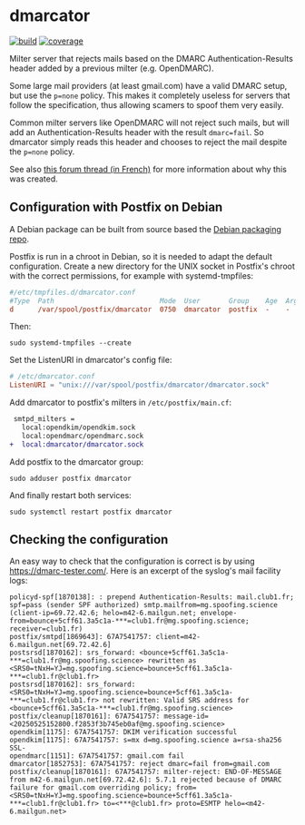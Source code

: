 dmarcator
==========

[![build][build-svg]][build-url] [![coverage][cover-svg]][cover-url]

Milter server that rejects mails based on the DMARC Authentication-Results
header added by a previous milter (e.g. OpenDMARC).

Some large mail providers (at least gmail.com) have a valid DMARC setup, but
use the `p=none` policy. This makes it completely useless for servers that
follow the specification, thus allowing scamers to spoof them very easily.

Common milter servers like OpenDMARC will not reject such mails, but will add
an Authentication-Results header with the result `dmarc=fail`. So dmarcator
simply reads this header and chooses to reject the mail despite the `p=none`
policy.

See also [this forum thread (in French)](https://forum.club1.fr/d/245) for
more information about why this was created.

Configuration with Postfix on Debian
------------------------------------

A Debian package can be built from source based the [Debian packaging repo].

Postfix is run in a chroot in Debian, so it is needed to adapt the default
configuration. Create a new directory for the UNIX socket in Postfix's chroot
with the correct permissions, for example with systemd-tmpfiles:

```ini
#/etc/tmpfiles.d/dmarcator.conf
#Type  Path                          Mode  User       Group    Age  Argument
d      /var/spool/postfix/dmarcator  0750  dmarcator  postfix  -    -
```

Then:

    sudo systemd-tmpfiles --create

Set the ListenURI in dmarcator's config file:

```toml
# /etc/dmarcator.conf
ListenURI = "unix:///var/spool/postfix/dmarcator/dmarcator.sock"
```

Add dmarcator to postfix's milters in `/etc/postfix/main.cf`:

```diff
 smtpd_milters =
   local:opendkim/opendkim.sock
   local:opendmarc/opendmarc.sock
+  local:dmarcator/dmarcator.sock
```

Add postfix to the dmarcator group:

    sudo adduser postfix dmarcator

And finally restart both services:

    sudo systemctl restart postfix dmarcator

[Debian packaging repo]: https://salsa.debian.org/go-team/packages/dmarcator

Checking the configuration
--------------------------

An easy way to check that the configuration is correct is by using
<https://dmarc-tester.com/>. Here is an excerpt of the syslog's mail facility
logs:

```
policyd-spf[1870138]: : prepend Authentication-Results: mail.club1.fr; spf=pass (sender SPF authorized) smtp.mailfrom=mg.spoofing.science (client-ip=69.72.42.6; helo=m42-6.mailgun.net; envelope-from=bounce+5cff61.3a5c1a-***=club1.fr@mg.spoofing.science; receiver=club1.fr)
postfix/smtpd[1869643]: 67A7541757: client=m42-6.mailgun.net[69.72.42.6]
postsrsd[1870162]: srs_forward: <bounce+5cff61.3a5c1a-***=club1.fr@mg.spoofing.science> rewritten as <SRS0=tNxH=YJ=mg.spoofing.science=bounce+5cff61.3a5c1a-***=club1.fr@club1.fr>
postsrsd[1870162]: srs_forward: <SRS0=tNxH=YJ=mg.spoofing.science=bounce+5cff61.3a5c1a-***=club1.fr@club1.fr> not rewritten: Valid SRS address for <bounce+5cff61.3a5c1a-***=club1.fr@mg.spoofing.science>
postfix/cleanup[1870161]: 67A7541757: message-id=<20250525152800.f2853f3b745eb0af@mg.spoofing.science>
opendkim[1175]: 67A7541757: DKIM verification successful
opendkim[1175]: 67A7541757: s=mx d=mg.spoofing.science a=rsa-sha256 SSL-
opendmarc[1151]: 67A7541757: gmail.com fail
dmarcator[1852753]: 67A7541757: reject dmarc=fail from=gmail.com
postfix/cleanup[1870161]: 67A7541757: milter-reject: END-OF-MESSAGE from m42-6.mailgun.net[69.72.42.6]: 5.7.1 rejected because of DMARC failure for gmail.com overriding policy; from=<SRS0=tNxH=YJ=mg.spoofing.science=bounce+5cff61.3a5c1a-***=club1.fr@club1.fr> to=<***@club1.fr> proto=ESMTP helo=<m42-6.mailgun.net>
```

[build-svg]: https://github.com/club-1/dmarcator/actions/workflows/build.yml/badge.svg
[build-url]: https://github.com/club-1/dmarcator/actions/workflows/build.yml
[cover-svg]: https://github.com/club-1/dmarcator/wiki/coverage.svg
[cover-url]: https://raw.githack.com/wiki/club-1/dmarcator/coverage.html
